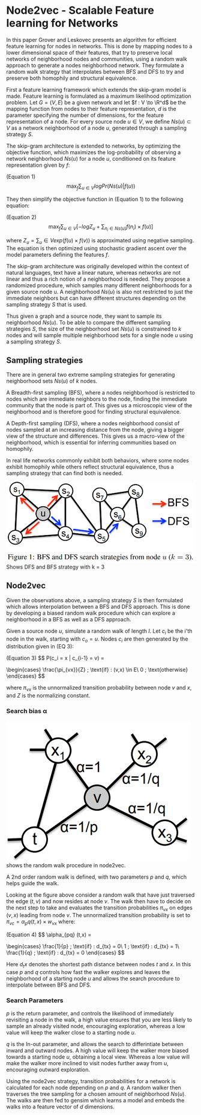 # Node2vec - Scalable Feature learning for Networks

In this paper Grover and Leskovec presents an algorithm for efficient feature learning for nodes in networks. This is done by mapping nodes to a lower dimensional space of their features, that try to preserve local networks of neighborhood nodes and communities, using a random walk approach to generate a nodes neighborhood network. They formulate a random walk strategy that interpolates between BFS and DFS to try and preserve both homophily and structural equivalence.

First a feature learning framework which extends the skip-gram model is made. Feature learning is formulated as a maximum likelihood optimization problem. Let $G = (V,E)$ be a given network and let $f : V \to \R^d$ be the mapping function from nodes to their feature representation, $d$ is the parameter specifying the number of dimensions, for the feature representation of a node. For every source node $u \in V$, we define $Ns(u) \subset V$ as a network neighborhood of a node $u$, generated through a sampling strategy $S$.

The skip-gram architecture is extended to networks, by optimizing the objective function, which maximizes the log-probability of observing a network neighborhood $Ns(u)$ for a node $u$, conditioned on its feature representation given by $f$:

(Equation 1)
$$
\max_{f}  \sum_{u\in{V}} log Pr(Ns(u)|f(u))
$$

They then simplify the objective function in (Equation 1) to the following equation:

(Equation 2)
$$
\max_{f} \sum_{u\in{V}} [-log Z_u + \sum_{n_i\in{Ns(u)}} f(n_i) \times f(u) ]
$$

where $Z_u = \sum_u\in{V} exp(f(u)\times f(v))$ is approximated using negative sampling. The equation is then optimized using stochastic gradient ascent over the model parameters defining the features $f$.

The skip-gram architecture was originally developed within the context of natural languages, text have a linear nature, whereas networks are not linear and thus a rich notion of a neighborhood is needed. They propose a randomized procedure, which samples many different neighborhoods for a given source node u. A neighborhood $Ns(u)$ is also not restricted to just the immediate neighbors but can have different structures depending on the sampling strategy $S$ that is used.

Thus given a graph and a source node, they want to sample its neighborhood $Ns(u)$. To be able to compare the different sampling strategies $S$, the size of the neighborhood set $Ns(u)$ is constrained to $k$ nodes and will sample multiple neighborhood sets for a single node $u$ using a sampling strategy $S$.

## Sampling strategies

There are in general two extreme sampling strategies for generating neighborhood sets $Ns(u)$ of $k$ nodes.

A Breadth-first sampling (BFS), where a nodes neighborhood is restricted to nodes which are immediate neighbors to the node, finding the immediate community that the node is part of. This gives us a microscopic view of the neighborhood and is therefore good for finding structural equivalence.

A Depth-first sampling (DFS), where a nodes neighborhood consist of nodes sampled at an increasing distance from the node, giving a bigger view of the structure and differences. This gives us a macro-view of the neighborhood, which is essential for inferring communities based on homophily.

In real life networks commonly exhibit both behaviors, where some nodes exhibit homophily while others reflect structural equivalence, thus a sampling strategy that can find both is needed.

![SS](pictures/bfsdfsexample.png)
Shows DFS and BFS strategy with k = 3

## Node2vec

Given the observations above, a sampling strategy $S$ is then formulated which allows interpolation between a BFS and DFS approach. This is done by developing a biased random walk procedure which can explore a neighborhood in a BFS as well as a DFS approach.

Given a source node $u$, simulate a random walk of length $l$. Let $c_i$ be the i'th node in the walk, starting with $c_o = u$. Nodes $c_i$ are then generated by the distribution given in (EQ 3):

(Equation 3)
$$
P(c_i = x | c_{i-1} = v) =

\begin{cases}
\frac{\pi_{vx}}{Z}  \; \text{if} \: (v,x) \in E\\
0 \; \text{otherwise}
\end{cases}
$$

where $\pi_{vx}$ is the unnormalized transition probability between node $v$ and $x$, and $Z$ is the normalizing constant.

### Search bias α

![SB](pictures/randomwalkexample.png)
shows the random walk procedure in node2vec.

A 2nd order random walk is defined, with two parameters $p$ and $q$, which helps guide the walk.

Looking at the figure above consider a random walk that have just traversed the edge $(t, v)$ and now resides at node $v$. The walk then have to decide on the next step to take and evaluates the transition probabilities $\pi_{vx}$ on edges $(v,x)$ leading from node $v$. The unnormalized transition probability is set to $\pi_{vc} = \alpha_pq (t,x) \times w_{vx}$ where:

(Equation 4)
$$
\alpha_{pq} (t,x) = 

\begin{cases} 
\frac{1}{p} \; \text{if} \:  d_{tx} = 0\\
1 \; \text{if} \: d_{tx} = 1\\
\frac{1}{q} \; \text{if} \: d_{tx} = 0
\end{cases}
$$

Here $d_tx$ denotes the shortest path distance between nodes $t$ and $x$. In this case $p$ and $q$ controls how fast the walker explores and leaves the neighborhood of a starting node $u$ and allows the search procedure to interpolate between BFS and DFS.

### Search Parameters

$p$ is the return parameter, and controls the likelihood of immediately revisiting a node in the walk, a high value ensures that you are less likely to sample an already visited node, encouraging exploration, whereas a low value will keep the walker close to a starting node $u$.

$q$ is the In-out parameter, and allows the search to differintiate between inward and outward nodes. A high value will keep the walker more biased towards a starting node $u$, obtaining a local view. Whereas a low value will make the walker more inclined to visit nodes further away from $u$, encouraging outward exploration.

Using the node2vec strategy, transition probabilities for a network is calculated for each node depending on $p$ and $q$. A random walker then traverses the tree sampling for a chosen amount of neighborhood $Ns(u)$. The walks are then fed to gensim which learns a model and embeds the walks into a feature vector of $d$ dimensions.



